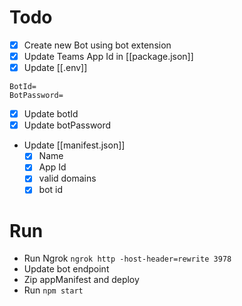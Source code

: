 # Todo

- [x] Create new Bot using bot extension
- [x] Update Teams App Id in [[package.json]]
- [x] Update [[.env]]
```
BotId=
BotPassword=
```
  - [x] Update botId
  - [x] Update botPassword
- Update [[manifest.json]]
  - [x] Name
  - [x] App Id
  - [x] valid domains
  - [x] bot id

# Run

- Run Ngrok `ngrok http -host-header=rewrite 3978`
- Update bot endpoint
- Zip appManifest and deploy
- Run `npm start`

